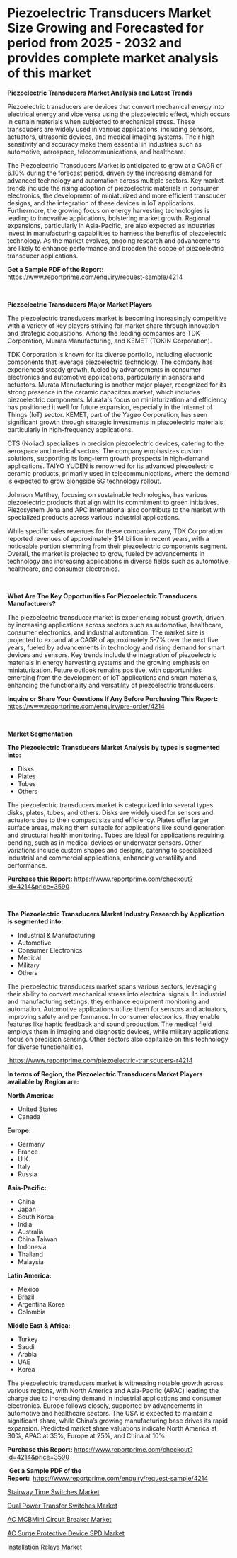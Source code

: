<p><h1>Piezoelectric Transducers Market Size Growing and Forecasted for period from 2025 - 2032 and provides complete market analysis of this market</h1></p><p><strong>Piezoelectric Transducers Market Analysis and Latest Trends</strong></p>
<p><p>Piezoelectric transducers are devices that convert mechanical energy into electrical energy and vice versa using the piezoelectric effect, which occurs in certain materials when subjected to mechanical stress. These transducers are widely used in various applications, including sensors, actuators, ultrasonic devices, and medical imaging systems. Their high sensitivity and accuracy make them essential in industries such as automotive, aerospace, telecommunications, and healthcare.</p><p>The Piezoelectric Transducers Market is anticipated to grow at a CAGR of 6.10% during the forecast period, driven by the increasing demand for advanced technology and automation across multiple sectors. Key market trends include the rising adoption of piezoelectric materials in consumer electronics, the development of miniaturized and more efficient transducer designs, and the integration of these devices in IoT applications. Furthermore, the growing focus on energy harvesting technologies is leading to innovative applications, bolstering market growth. Regional expansions, particularly in Asia-Pacific, are also expected as industries invest in manufacturing capabilities to harness the benefits of piezoelectric technology. As the market evolves, ongoing research and advancements are likely to enhance performance and broaden the scope of piezoelectric transducer applications.</p></p>
<p><strong>Get a Sample PDF of the Report:&nbsp;</strong> <a href="https://www.reportprime.com/enquiry/request-sample/4214?utm_campaign=2115&utm_medium=2&utm_source=Github&utm_content=ia&utm_term=19032025&utm_id=piezoelectric-transducers">https://www.reportprime.com/enquiry/request-sample/4214</a></p>
<p>&nbsp;</p>
<p><strong>Piezoelectric Transducers Major Market Players</strong></p>
<p><p>The piezoelectric transducers market is becoming increasingly competitive with a variety of key players striving for market share through innovation and strategic acquisitions. Among the leading companies are TDK Corporation, Murata Manufacturing, and KEMET (TOKIN Corporation).</p><p>TDK Corporation is known for its diverse portfolio, including electronic components that leverage piezoelectric technology. The company has experienced steady growth, fueled by advancements in consumer electronics and automotive applications, particularly in sensors and actuators. Murata Manufacturing is another major player, recognized for its strong presence in the ceramic capacitors market, which includes piezoelectric components. Murata's focus on miniaturization and efficiency has positioned it well for future expansion, especially in the Internet of Things (IoT) sector. KEMET, part of the Yageo Corporation, has seen significant growth through strategic investments in piezoelectric materials, particularly in high-frequency applications.</p><p>CTS (Noliac) specializes in precision piezoelectric devices, catering to the aerospace and medical sectors. The company emphasizes custom solutions, supporting its long-term growth prospects in high-demand applications. TAIYO YUDEN is renowned for its advanced piezoelectric ceramic products, primarily used in telecommunications, where the demand is expected to grow alongside 5G technology rollout.</p><p>Johnson Matthey, focusing on sustainable technologies, has various piezoelectric products that align with its commitment to green initiatives. Piezosystem Jena and APC International also contribute to the market with specialized products across various industrial applications.</p><p>While specific sales revenues for these companies vary, TDK Corporation reported revenues of approximately $14 billion in recent years, with a noticeable portion stemming from their piezoelectric components segment. Overall, the market is projected to grow, fueled by advancements in technology and increasing applications in diverse fields such as automotive, healthcare, and consumer electronics.</p></p>
<p>&nbsp;</p>
<p><strong>What Are The Key Opportunities For Piezoelectric Transducers Manufacturers?</strong></p>
<p><p>The piezoelectric transducer market is experiencing robust growth, driven by increasing applications across sectors such as automotive, healthcare, consumer electronics, and industrial automation. The market size is projected to expand at a CAGR of approximately 5-7% over the next five years, fueled by advancements in technology and rising demand for smart devices and sensors. Key trends include the integration of piezoelectric materials in energy harvesting systems and the growing emphasis on miniaturization. Future outlook remains positive, with opportunities emerging from the development of IoT applications and smart materials, enhancing the functionality and versatility of piezoelectric transducers.</p></p>
<p><strong>Inquire or Share Your Questions If Any Before Purchasing This Report:</strong> <a href="https://www.reportprime.com/enquiry/pre-order/4214?utm_campaign=2115&utm_medium=2&utm_source=Github&utm_content=ia&utm_term=19032025&utm_id=piezoelectric-transducers">https://www.reportprime.com/enquiry/pre-order/4214</a></p>
<p>&nbsp;</p>
<p><strong>Market Segmentation</strong></p>
<p><strong>The Piezoelectric Transducers Market Analysis by types is segmented into:</strong></p>
<p><ul><li>Disks</li><li>Plates</li><li>Tubes</li><li>Others</li></ul></p>
<p><p>The piezoelectric transducers market is categorized into several types: disks, plates, tubes, and others. Disks are widely used for sensors and actuators due to their compact size and efficiency. Plates offer larger surface areas, making them suitable for applications like sound generation and structural health monitoring. Tubes are ideal for applications requiring bending, such as in medical devices or underwater sensors. Other variations include custom shapes and designs, catering to specialized industrial and commercial applications, enhancing versatility and performance.</p></p>
<p><strong>Purchase this Report:&nbsp;</strong><a href="https://www.reportprime.com/checkout?id=4214&price=3590&utm_campaign=2115&utm_medium=2&utm_source=Github&utm_content=ia&utm_term=19032025&utm_id=piezoelectric-transducers">https://www.reportprime.com/checkout?id=4214&price=3590</a></p>
<p>&nbsp;</p>
<p><strong>The Piezoelectric Transducers Market Industry Research by Application is segmented into:</strong></p>
<p><ul><li>Industrial & Manufacturing</li><li>Automotive</li><li>Consumer Electronics</li><li>Medical</li><li>Military</li><li>Others</li></ul></p>
<p><p>The piezoelectric transducers market spans various sectors, leveraging their ability to convert mechanical stress into electrical signals. In industrial and manufacturing settings, they enhance equipment monitoring and automation. Automotive applications utilize them for sensors and actuators, improving safety and performance. In consumer electronics, they enable features like haptic feedback and sound production. The medical field employs them in imaging and diagnostic devices, while military applications focus on precision sensing. Other sectors also capitalize on this technology for diverse functionalities.</p></p>
<p><a href="https://www.reportprime.com/piezoelectric-transducers-r4214?utm_campaign=2115&utm_medium=2&utm_source=Github&utm_content=ia&utm_term=19032025&utm_id=piezoelectric-transducers">&nbsp;https://www.reportprime.com/piezoelectric-transducers-r4214</a></p>
<p><strong>In terms of Region, the Piezoelectric Transducers Market Players available by Region are:</strong></p>
<p>
    <p> <strong> North America: </strong>
        <ul>
            <li>United States</li>
            <li>Canada</li>
        </ul>
        </p> 
    <p> <strong> Europe: </strong>
        <ul>
            <li>Germany</li>
            <li>France</li>
            <li>U.K.</li>
            <li>Italy</li>
            <li>Russia</li>
        </ul>
        </p> 
    <p> <strong> Asia-Pacific: </strong>
        <ul>
            <li>China</li>
            <li>Japan</li>
            <li>South Korea</li>
            <li>India</li>
            <li>Australia</li>
            <li>China Taiwan</li>
            <li>Indonesia</li>
            <li>Thailand</li>
            <li>Malaysia</li>
        </ul>
        </p> 
    <p> <strong> Latin America: </strong>
        <ul>
            <li>Mexico</li>
            <li>Brazil</li>
            <li>Argentina Korea</li>
            <li>Colombia</li>
        </ul>
        </p> 
    <p> <strong> Middle East & Africa: </strong>
        <ul>
            <li>Turkey</li>
            <li>Saudi</li>
            <li>Arabia</li>
            <li>UAE</li>
            <li>Korea</li>
        </ul>
    </p>
    </p>
<p><p>The piezoelectric transducers market is witnessing notable growth across various regions, with North America and Asia-Pacific (APAC) leading the charge due to increasing demand in industrial applications and consumer electronics. Europe follows closely, supported by advancements in automotive and healthcare sectors. The USA is expected to maintain a significant share, while China’s growing manufacturing base drives its rapid expansion. Predicted market share valuations indicate North America at 30%, APAC at 35%, Europe at 25%, and China at 10%.</p></p>
<p><strong>Purchase this Report: </strong><a href="https://www.reportprime.com/checkout?id=4214&price=3590&utm_campaign=2115&utm_medium=2&utm_source=Github&utm_content=ia&utm_term=19032025&utm_id=piezoelectric-transducers">https://www.reportprime.com/checkout?id=4214&price=3590</a></p>
<p>&nbsp;<strong>Get a Sample PDF of the Report:&nbsp;&nbsp;</strong><a href="https://www.reportprime.com/enquiry/request-sample/4214?utm_campaign=2115&utm_medium=2&utm_source=Github&utm_content=ia&utm_term=19032025&utm_id=piezoelectric-transducers">https://www.reportprime.com/enquiry/request-sample/4214</a></p>
<p><strong></strong></p>
<p><p><a href="https://github.com/scaseiargas/Market-Research-Report-List-1/blob/main/stairway-time-switches-market.md?utm_campaign=2115&utm_medium=2&utm_source=Github&utm_content=ia&utm_term=19032025&utm_id=piezoelectric-transducers">Stairway Time Switches Market</a></p><p><a href="https://github.com/micbotam/Market-Research-Report-List-1/blob/main/dual-power-transfer-switches-market.md?utm_campaign=2115&utm_medium=2&utm_source=Github&utm_content=ia&utm_term=19032025&utm_id=piezoelectric-transducers">Dual Power Transfer Switches Market</a></p><p><a href="https://github.com/ngozudapshi/Market-Research-Report-List-1/blob/main/ac-mcbmini-circuit-breaker-market.md?utm_campaign=2115&utm_medium=2&utm_source=Github&utm_content=ia&utm_term=19032025&utm_id=piezoelectric-transducers">AC MCBMini Circuit Breaker Market</a></p><p><a href="https://github.com/vitrilaoire/Market-Research-Report-List-1/blob/main/ac-surge-protective-device-spd-market.md?utm_campaign=2115&utm_medium=2&utm_source=Github&utm_content=ia&utm_term=19032025&utm_id=piezoelectric-transducers">AC Surge Protective Device SPD Market</a></p><p><a href="https://github.com/shadnfamoza/Market-Research-Report-List-1/blob/main/installation-relays-market.md?utm_campaign=2115&utm_medium=2&utm_source=Github&utm_content=ia&utm_term=19032025&utm_id=piezoelectric-transducers">Installation Relays Market</a></p></p>